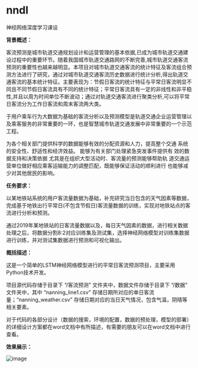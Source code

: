 # nndl
神经网络深度学习课设

**背景概述：**

客流预测是城市轨道交通规划设计和运营管理的基本依据,已成为城市轨道交通建设过程中的重要环节。随着我国城市轨道交通路网的不断完善,城市轨道交通客流预测的重要性也越来越明显。本项目对城市轨道交通客流的统计特征及客流组合预测方法进行了研究，通过对城市轨道交通客流历史数据进行统计分析,得出轨道交通客流的基本统计特征。主要表现为：节假日客流的统计特征与平常日客流明显不同且不同节假日客流具有不同的统计特征；平常日客流具有一定的非线性和非平稳性,并且以周为时间单位不断波动；通过对轨道交通客流进行聚类分析,可以将平常日客流分为工作日客流和周末客流两大类。

于用户乘车行为大数据为基础的客流分析以及预测模型是轨道交通企业运营管理以及乘客服务的非常重要的一环，也是智慧城市轨道交通发展中非常重要的一个示范工程。

为各个相关部门提供科学的数据能够有效的分配资源和人力，提高整个交通 系统的安全性、舒适性和经济效益。 能够为有关部门处理紧急突发事件提供有 效的数据支持和决策依据 尤其是在组织大型活动时、客流量的预测能够帮助轨 道交通运营单位做好相应乘客运输能力的调整匹配，既能够保证活动的顺利进行 也能够减少对其他居民的影响。

**任务要求：**

以某地铁站系统的用户客流量数据为基础，补充研究当日包含的天气因素等数据，完成基于地铁出行平常日(不包含节假日)客流量数据的训练，实现对地铁站点的客流进行分析和预测。

通过2019年某地铁站的日客流量数据以及，每日天气因素的数据，进行相关数据处理之后，将数据分割8:2对应训练集及测试集，选择神经网络模型对训练集数据进行训练，并对测试集数据进行预测和可视化输出。

**概括描述：**

这是一个简单的LSTM神经网络模型进行的平常日客流预测项目，主要采用Python技术开发。

项目源代码存储于目录下 “/客流预测” 文件夹中，数据文件存储于目录下 “/数据” 文件夹中，其中 “nanning_line1.csv” 存储日期所对应的单日客流量；“nanning_weather.csv” 存储日期对应的当日天气情况，包含气温，阴晴等相关要素。

对于代码的各部分设计（数据的搜索，环境的配置，数据的预处理，模型的部署）的详细设计方案都在word文档中有所描述，有需要的朋友可以在word文档中进行查看。

**效果展示：**

![image](https://user-images.githubusercontent.com/84226325/119919340-cff9f380-bf9c-11eb-9cb9-3b8a1b1ee89f.png)

